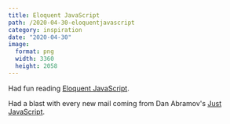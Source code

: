 ```yaml
---
title: Eloquent JavaScript
path: /2020-04-30-eloquentjavascript
category: inspiration
date: "2020-04-30"
image:
  format: png
  width: 3360
  height: 2058
---
```


Had fun reading [Eloquent JavaScript](https://eloquentjavascript.net/).

Had a blast with every new mail coming from Dan Abramov's [Just JavaScript](https://justjavascript.com/).
